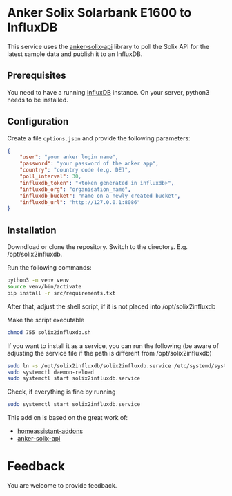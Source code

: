 # Anker Solix Solarbank E1600 to InfluxDB

This service uses the [anker-solix-api](https://github.com/thomluther/anker-solix-api) library to poll the Solix API for the latest sample data and publish it to an InfluxDB.

## Prerequisites

You need to have a running [InfluxDB](https://www.influxdata.com/products/influxdb/) instance. On your server, python3 needs to be installed.

## Configuration

Create a file `options.json` and provide the following parameters:

```JSON
{
    "user": "your anker login name",
    "password": "your password of the anker app",
    "country": "country code (e.g. DE)",
    "poll_interval": 30,
    "influxdb_token": "<token generated in influxdb>",
    "influxdb_org": "organisation_name",
    "influxdb_bucket": "name on a newly created bucket",
    "influxdb_url": "http://127.0.0.1:8086"
}
```

## Installation

Downdload or clone the repository. Switch to the directory. E.g. /opt/solix2influxdb. 

Run the following commands:
```sh
python3 -m venv venv
source venv/bin/activate
pip install -r src/requirements.txt
```

After that, adjust the shell script, if it is not placed into /opt/solix2influxdb

Make the script executable
```sh
chmod 755 solix2influxdb.sh
```

If you want to install it as a service, you can run the following (be aware of adjusting the service file if the path is different from /opt/solix2influxdb)

```sh
sudo ln -s /opt/solix2influxdb/solix2influxdb.service /etc/systemd/system/solix2influxdb.service
sudo systemctl daemon-reload
sudo systemctl start solix2influxdb.service
```

Check, if everything is fine by running
```sh
sudo systemctl start solix2influxdb.service
```


This add on is based on the great work of:

- [homeassistant-addons](https://github.com/markusmauch/homeassistant-addons)
- [anker-solix-api](https://github.com/thomluther/anker-solix-api)

# Feedback

You are welcome to provide feedback.